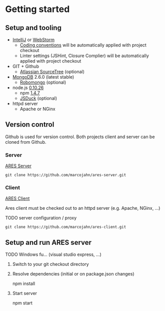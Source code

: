 # Getting started

## Setup and tooling

- [IntelliJ](http://www.jetbrains.com/idea) or [WebStorm](http://www.jetbrains.com/webstorm)
    - [Coding conventions](#!/guide/coding_conventions) will be automatically applied with project checkout
    - Linter settings (JSHint, Closure Complier) will be automatically applied with project checkout
- GIT + Github
    - [Atlassian SourceTree](https://www.atlassian.com/software/sourcetree/) (optional)
- [MongoDB](https://www.mongodb.org/downloads) 2.6.0 (latest stable)
    - [Robomongo](http://robomongo.org/) (optional)
- node.js [0.10.26](http://nodejs.org/dist/v0.10.26/)
    - npm [1.4.7](http://nodejs.org/dist/npm/npm-1.4.7.zip)
    - [JSDuck](https://github.com/senchalabs/jsduck) (optional)
- httpd server
    - Apache or NGinx

## Version control

Github is used for version control.
Both projects client and server can be cloned from Github.

### Server

[ARES Server](https://github.com/marcojahn/ares-server.git)

    git clone https://github.com/marcojahn/ares-server.git

### Client

[ARES Client](https://github.com/marcojahn/ares-client.git)

Ares client must be checked out to an httpd server (e.g. Apache, NGinx, ...)

TODO server configuration / proxy

    git clone https://github.com/marcojahn/ares-client.git

## Setup and run ARES server

TODO Windows fu... (visual studio express, ...)

1. Switch to your git checkout directory
2. Resolve dependencies (initial or on package.json changes)

    npm install

3. Start server

    npm start


